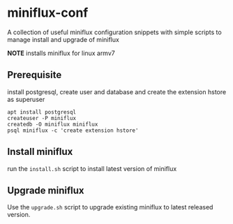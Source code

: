 # miniflux-conf

A collection of useful miniflux configuration snippets
with simple scripts to manage install and upgrade of
miniflux

**NOTE** installs miniflux for linux armv7

## Prerequisite

install postgresql, create user and database and create
the extension hstore as superuser

    apt install postgresql
    createuser -P miniflux
    createdb -O miniflux miniflux
    psql miniflux -c 'create extension hstore'

## Install miniflux

run the `install.sh` script to install latest version of miniflux

## Upgrade miniflux

Use the `upgrade.sh` script to upgrade existing miniflux to
latest released version.
